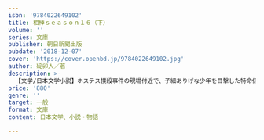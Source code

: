 ```yaml
---
isbn: '9784022649102'
title: 相棒ｓｅａｓｏｎ１６（下）
volume: ''
series: 文庫
publisher: 朝日新聞出版
pubdate: '2018-12-07'
cover: 'https://cover.openbd.jp/9784022649102.jpg'
author: 碇卯人／著
description: >-
  【文学/日本文学小説】ホステス撲殺事件の現場付近で、子細ありげな少年を目撃した特命係。驚愕の真実を解き明かすまでを描いた「少年Ａ」、週刊誌記者のエスカレーター転落事故で、大物警察関係者らに嫌疑がかけられる容疑者六人－アンユージュアル・サスペクツ」など６篇を収録。
price: '880'
genre: ''
target: 一般
format: 文庫
content: 日本文学、小説・物語

---
```

